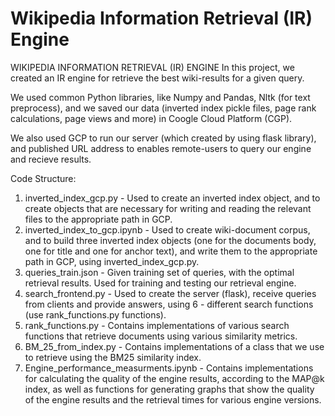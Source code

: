 # Wikipedia Information Retrieval (IR) Engine


WIKIPEDIA INFORMATION RETRIEVAL (IR) ENGINE
In this project, we created an IR engine for retrieve the best wiki-results for a given query.

We used common Python libraries, like Numpy and Pandas, Nltk (for text preprocess), and we saved our data (inverted index pickle files, page rank calculations, page views and more) in Coogle Cloud Platform (CGP).

We also used GCP to run our server (which created by using flask library), and published URL address to enables remote-users to query our engine and recieve results.

Code Structure:

1. inverted_index_gcp.py - Used to create an inverted index object, and to create objects that are necessary for writing and reading the relevant files to the appropriate path in GCP.
2. inverted_index_to_gcp.ipynb - Used to create wiki-document corpus, and to build three inverted index objects (one for the documents body, one for title and one for anchor text), and write them to the appropriate path in GCP, using inverted_index_gcp.py.
3. queries_train.json - Given training set of queries, with the optimal retrieval results. Used for training and testing our retrieval engine.
4. search_frontend.py - Used to create the server (flask), receive queries from clients and provide answers, using 6 - different search functions (use rank_functions.py functions).
5. rank_functions.py - Contains implementations of various search functions that retrieve documents using various similarity metrics.
6. BM_25_from_index.py - Contains implementations of a class that we use to retrieve using the BM25 similarity index.
7. Engine_performance_measurments.ipynb - Contains implementations for calculating the quality of the engine results, according to the MAP@k index, as well as functions for generating graphs that show the quality of the engine results and the retrieval times for various engine versions.

